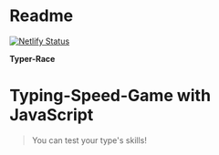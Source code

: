 # Readme 
[![Netlify Status](https://api.netlify.com/api/v1/badges/4e6b7e55-1bf7-4eb0-8123-edf1f3966c97/deploy-status)](https://app.netlify.com/sites/typer-racer/deploys)

**Typer-Race** 

# Typing-Speed-Game with JavaScript
>You can test your type's skills!
